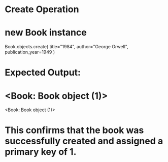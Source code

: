 # Create Operation

# new Book instance
Book.objects.create(
    title="1984",
    author="George Orwell",
    publication_year=1949
)

# Expected Output:
# <Book: Book object (1)>
<Book: Book object (1)>


# This confirms that the book was successfully created and assigned a primary key of 1.
